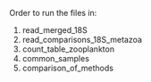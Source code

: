 Order to run the files in:

1. read_merged_18S
2. read_comparisons_18S_metazoa
3. count_table_zooplankton
4. common_samples
5. comparison_of_methods
